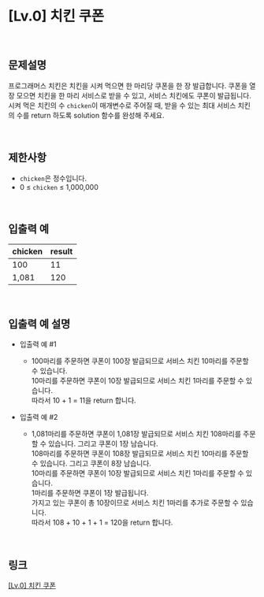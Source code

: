 # [Lv.0] 치킨 쿠폰

<br>

## 문제설명
프로그래머스 치킨은 치킨을 시켜 먹으면 한 마리당 쿠폰을 한 장 발급합니다. 쿠폰을 열 장 모으면 치킨을 한 마리 서비스로 받을 수 있고, 서비스 치킨에도 쿠폰이 발급됩니다. 시켜 먹은 치킨의 수 `chicken`이 매개변수로 주어질 때, 받을 수 있는 최대 서비스 치킨의 수를 return 하도록 solution 함수를 완성해 주세요.

<br>

## 제한사항
- `chicken`은 정수입니다.
- 0 ≤ `chicken` ≤ 1,000,000

<br>

## 입출력 예
| chicken | result |
|---|---|
| 100 | 11 |
| 1,081 | 120 |

<br>

## 입출력 예 설명
- 입출력 예 #1
    - 100마리를 주문하면 쿠폰이 100장 발급되므로 서비스 치킨 10마리를 주문할 수 있습니다.<br>
    10마리를 주문하면 쿠폰이 10장 발급되므로 서비스 치킨 1마리를 주문할 수 있습니다.<br>
    따라서 10 + 1 = 11을 return 합니다.

- 입출력 예 #2
    - 1,081마리를 주문하면 쿠폰이 1,081장 발급되므로 서비스 치킨 108마리를 주문할 수 있습니다. 그리고 쿠폰이 1장 남습니다.<br>
    108마리를 주문하면 쿠폰이 108장 발급되므로 서비스 치킨 10마리를 주문할 수 있습니다. 그리고 쿠폰이 8장 남습니다.<br>
    10마리를 주문하면 쿠폰이 10장 발급되므로 서비스 치킨 1마리를 주문할 수 있습니다.<br>
    1마리를 주문하면 쿠폰이 1장 발급됩니다.<br>
    가지고 있는 쿠폰이 총 10장이므로 서비스 치킨 1마리를 추가로 주문할 수 있습니다.<br>
    따라서 108 + 10 + 1 + 1 = 120을 return 합니다.

<br>

## 링크
[[Lv.0] 치킨 쿠폰](https://school.programmers.co.kr/learn/courses/30/lessons/120884)
